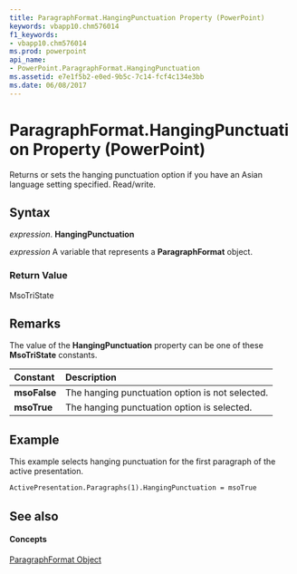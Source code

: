 ```yaml
---
title: ParagraphFormat.HangingPunctuation Property (PowerPoint)
keywords: vbapp10.chm576014
f1_keywords:
- vbapp10.chm576014
ms.prod: powerpoint
api_name:
- PowerPoint.ParagraphFormat.HangingPunctuation
ms.assetid: e7e1f5b2-e0ed-9b5c-7c14-fcf4c134e3bb
ms.date: 06/08/2017
---
```



# ParagraphFormat.HangingPunctuation Property (PowerPoint)

Returns or sets the hanging punctuation option if you have an Asian language setting specified. Read/write.


## Syntax

 _expression_. **HangingPunctuation**

 _expression_ A variable that represents a **ParagraphFormat** object.


### Return Value

MsoTriState


## Remarks

The value of the  **HangingPunctuation** property can be one of these **MsoTriState** constants.



|**Constant**|**Description**|
|:-----|:-----|
|**msoFalse**|The hanging punctuation option is not selected.|
|**msoTrue**| The hanging punctuation option is selected.|

## Example

This example selects hanging punctuation for the first paragraph of the active presentation.


```vb
ActivePresentation.Paragraphs(1).HangingPunctuation = msoTrue
```


## See also


#### Concepts


[ParagraphFormat Object](PowerPoint.ParagraphFormat.md)

